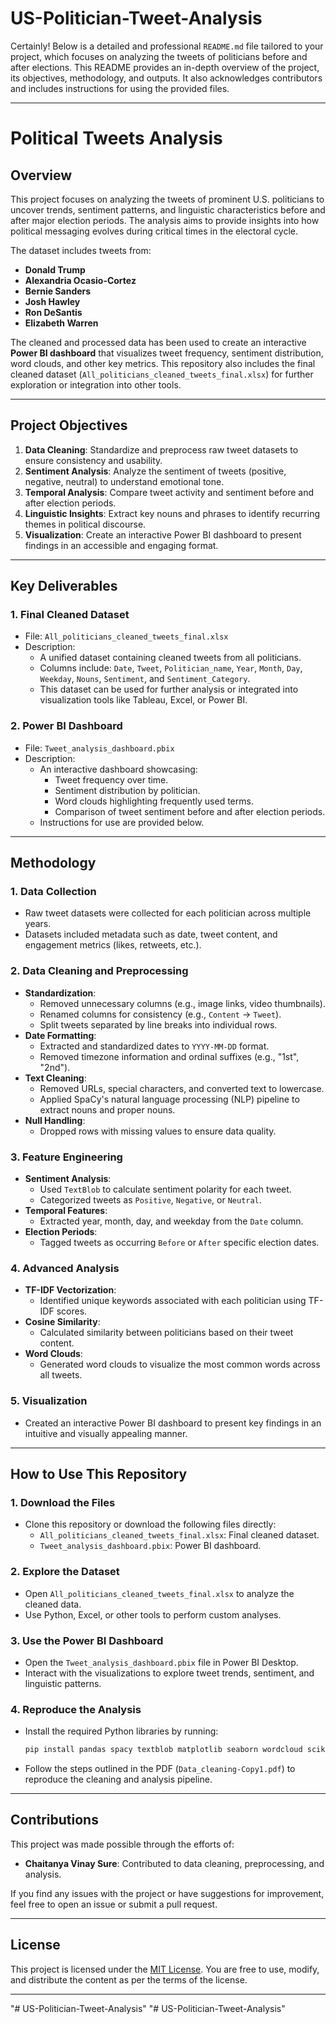 # US-Politician-Tweet-Analysis
Certainly! Below is a detailed and professional `README.md` file tailored to your project, which focuses on analyzing the tweets of politicians before and after elections. This README provides an in-depth overview of the project, its objectives, methodology, and outputs. It also acknowledges contributors and includes instructions for using the provided files.

---

# Political Tweets Analysis

## Overview

This project focuses on analyzing the tweets of prominent U.S. politicians to uncover trends, sentiment patterns, and linguistic characteristics before and after major election periods. The analysis aims to provide insights into how political messaging evolves during critical times in the electoral cycle. 

The dataset includes tweets from:
- **Donald Trump**
- **Alexandria Ocasio-Cortez**
- **Bernie Sanders**
- **Josh Hawley**
- **Ron DeSantis**
- **Elizabeth Warren**

The cleaned and processed data has been used to create an interactive **Power BI dashboard** that visualizes tweet frequency, sentiment distribution, word clouds, and other key metrics. This repository also includes the final cleaned dataset (`All_politicians_cleaned_tweets_final.xlsx`) for further exploration or integration into other tools.

---

## Project Objectives

1. **Data Cleaning**: Standardize and preprocess raw tweet datasets to ensure consistency and usability.
2. **Sentiment Analysis**: Analyze the sentiment of tweets (positive, negative, neutral) to understand emotional tone.
3. **Temporal Analysis**: Compare tweet activity and sentiment before and after election periods.
4. **Linguistic Insights**: Extract key nouns and phrases to identify recurring themes in political discourse.
5. **Visualization**: Create an interactive Power BI dashboard to present findings in an accessible and engaging format.

---

## Key Deliverables

### 1. **Final Cleaned Dataset**
- File: `All_politicians_cleaned_tweets_final.xlsx`
- Description:
  - A unified dataset containing cleaned tweets from all politicians.
  - Columns include: `Date`, `Tweet`, `Politician_name`, `Year`, `Month`, `Day`, `Weekday`, `Nouns`, `Sentiment`, and `Sentiment_Category`.
  - This dataset can be used for further analysis or integrated into visualization tools like Tableau, Excel, or Power BI.

### 2. **Power BI Dashboard**
- File: `Tweet_analysis_dashboard.pbix`
- Description:
  - An interactive dashboard showcasing:
    - Tweet frequency over time.
    - Sentiment distribution by politician.
    - Word clouds highlighting frequently used terms.
    - Comparison of tweet sentiment before and after election periods.
  - Instructions for use are provided below.

---

## Methodology

### 1. Data Collection
- Raw tweet datasets were collected for each politician across multiple years.
- Datasets included metadata such as date, tweet content, and engagement metrics (likes, retweets, etc.).

### 2. Data Cleaning and Preprocessing
- **Standardization**:
  - Removed unnecessary columns (e.g., image links, video thumbnails).
  - Renamed columns for consistency (e.g., `Content` → `Tweet`).
  - Split tweets separated by line breaks into individual rows.
- **Date Formatting**:
  - Extracted and standardized dates to `YYYY-MM-DD` format.
  - Removed timezone information and ordinal suffixes (e.g., "1st", "2nd").
- **Text Cleaning**:
  - Removed URLs, special characters, and converted text to lowercase.
  - Applied SpaCy's natural language processing (NLP) pipeline to extract nouns and proper nouns.
- **Null Handling**:
  - Dropped rows with missing values to ensure data quality.

### 3. Feature Engineering
- **Sentiment Analysis**:
  - Used `TextBlob` to calculate sentiment polarity for each tweet.
  - Categorized tweets as `Positive`, `Negative`, or `Neutral`.
- **Temporal Features**:
  - Extracted year, month, day, and weekday from the `Date` column.
- **Election Periods**:
  - Tagged tweets as occurring `Before` or `After` specific election dates.

### 4. Advanced Analysis
- **TF-IDF Vectorization**:
  - Identified unique keywords associated with each politician using TF-IDF scores.
- **Cosine Similarity**:
  - Calculated similarity between politicians based on their tweet content.
- **Word Clouds**:
  - Generated word clouds to visualize the most common words across all tweets.

### 5. Visualization
- Created an interactive Power BI dashboard to present key findings in an intuitive and visually appealing manner.

---

## How to Use This Repository

### 1. Download the Files
- Clone this repository or download the following files directly:
  - `All_politicians_cleaned_tweets_final.xlsx`: Final cleaned dataset.
  - `Tweet_analysis_dashboard.pbix`: Power BI dashboard.

### 2. Explore the Dataset
- Open `All_politicians_cleaned_tweets_final.xlsx` to analyze the cleaned data.
- Use Python, Excel, or other tools to perform custom analyses.

### 3. Use the Power BI Dashboard
- Open the `Tweet_analysis_dashboard.pbix` file in Power BI Desktop.
- Interact with the visualizations to explore tweet trends, sentiment, and linguistic patterns.

### 4. Reproduce the Analysis
- Install the required Python libraries by running:
  ```bash
  pip install pandas spacy textblob matplotlib seaborn wordcloud scikit-learn
  ```
- Follow the steps outlined in the PDF (`Data_cleaning-Copy1.pdf`) to reproduce the cleaning and analysis pipeline.

---

## Contributions

This project was made possible through the efforts of:

- **Chaitanya Vinay Sure**: Contributed to data cleaning, preprocessing, and analysis.

If you find any issues with the project or have suggestions for improvement, feel free to open an issue or submit a pull request.

---

## License

This project is licensed under the [MIT License](LICENSE). You are free to use, modify, and distribute the content as per the terms of the license.

---

"# US-Politician-Tweet-Analysis" 
"# US-Politician-Tweet-Analysis" 
